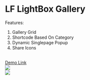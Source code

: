 # LF LightBox Gallery

Features: 
1. Gallery Grid
2. Shortcode Based On Category
3. Dynamic Singlepage Popup
4. Share Icons
<br>
<a href="http://paesnery.marcoaacoliveira.com.br/produtos/">Demo Link</a>
<br>
<img src="https://i.imgur.com/HAMvNeW.jpg">
<br>
<img src="https://i.imgur.com/9jhjbjj.png">
